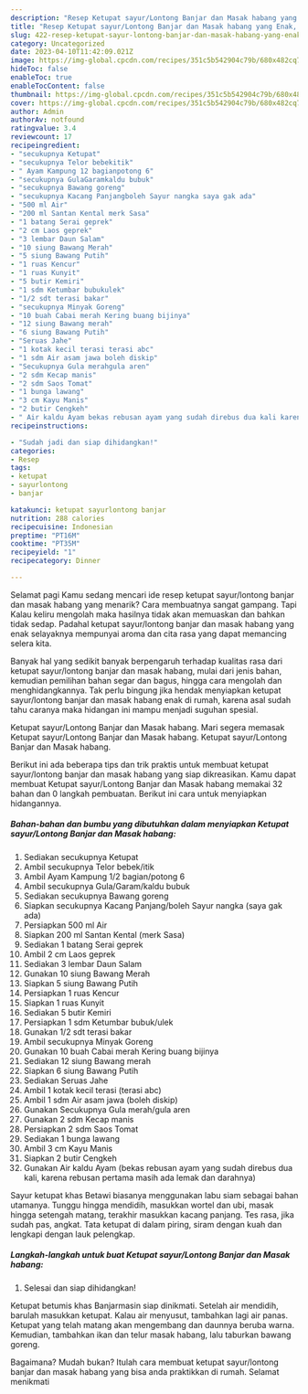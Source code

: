 ```yaml
---
description: "Resep Ketupat sayur/Lontong Banjar dan Masak habang yang Enak, Buat Buka Puasa}"
title: "Resep Ketupat sayur/Lontong Banjar dan Masak habang yang Enak, Buat Buka Puasa}"
slug: 422-resep-ketupat-sayur-lontong-banjar-dan-masak-habang-yang-enak-buat-buka-puasa
category: Uncategorized
date: 2023-04-10T11:42:09.021Z
image: https://img-global.cpcdn.com/recipes/351c5b542904c79b/680x482cq70/ketupat-sayurlontong-banjar-dan-masak-habang-foto-resep-utama.jpg
hideToc: false
enableToc: true
enableTocContent: false
thumbnail: https://img-global.cpcdn.com/recipes/351c5b542904c79b/680x482cq70/ketupat-sayurlontong-banjar-dan-masak-habang-foto-resep-utama.jpg
cover: https://img-global.cpcdn.com/recipes/351c5b542904c79b/680x482cq70/ketupat-sayurlontong-banjar-dan-masak-habang-foto-resep-utama.jpg
author: Admin
authorAv: notfound
ratingvalue: 3.4
reviewcount: 17
recipeingredient:
- "secukupnya Ketupat"
- "secukupnya Telor bebekitik"
- " Ayam Kampung 12 bagianpotong 6"
- "secukupnya GulaGaramkaldu bubuk"
- "secukupnya Bawang goreng"
- "secukupnya Kacang Panjangboleh Sayur nangka saya gak ada"
- "500 ml Air"
- "200 ml Santan Kental merk Sasa"
- "1 batang Serai geprek"
- "2 cm Laos geprek"
- "3 lembar Daun Salam"
- "10 siung Bawang Merah"
- "5 siung Bawang Putih"
- "1 ruas Kencur"
- "1 ruas Kunyit"
- "5 butir Kemiri"
- "1 sdm Ketumbar bubukulek"
- "1/2 sdt terasi bakar"
- "secukupnya Minyak Goreng"
- "10 buah Cabai merah Kering buang bijinya"
- "12 siung Bawang merah"
- "6 siung Bawang Putih"
- "Seruas Jahe"
- "1 kotak kecil terasi terasi abc"
- "1 sdm Air asam jawa boleh diskip"
- "Secukupnya Gula merahgula aren"
- "2 sdm Kecap manis"
- "2 sdm Saos Tomat"
- "1 bunga lawang"
- "3 cm Kayu Manis"
- "2 butir Cengkeh"
- " Air kaldu Ayam bekas rebusan ayam yang sudah direbus dua kali karena rebusan pertama masih ada lemak dan darahnya"
recipeinstructions:

- "Sudah jadi dan siap dihidangkan!"
categories:
- Resep
tags:
- ketupat
- sayurlontong
- banjar

katakunci: ketupat sayurlontong banjar 
nutrition: 288 calories
recipecuisine: Indonesian
preptime: "PT16M"
cooktime: "PT35M"
recipeyield: "1"
recipecategory: Dinner

---
```



Selamat pagi Kamu sedang mencari ide resep ketupat sayur/lontong banjar dan masak habang yang menarik? Cara membuatnya sangat gampang. Tapi Kalau keliru mengolah maka hasilnya tidak akan memuaskan dan bahkan tidak sedap. Padahal ketupat sayur/lontong banjar dan masak habang yang enak selayaknya mempunyai aroma dan cita rasa yang dapat memancing selera kita.


Banyak hal yang sedikit banyak berpengaruh terhadap kualitas rasa dari ketupat sayur/lontong banjar dan masak habang, mulai dari jenis bahan, kemudian pemilihan bahan segar dan bagus, hingga cara mengolah dan menghidangkannya. Tak perlu bingung jika hendak menyiapkan ketupat sayur/lontong banjar dan masak habang enak di rumah, karena asal sudah tahu caranya maka hidangan ini mampu menjadi suguhan spesial.

Ketupat sayur/Lontong Banjar dan Masak habang. Mari segera memasak Ketupat sayur/Lontong Banjar dan Masak habang. Ketupat sayur/Lontong Banjar dan Masak habang.


Berikut ini ada beberapa tips dan trik praktis untuk membuat ketupat sayur/lontong banjar dan masak habang yang siap dikreasikan. Kamu dapat membuat Ketupat sayur/Lontong Banjar dan Masak habang memakai 32 bahan dan 0 langkah pembuatan. Berikut ini cara untuk menyiapkan hidangannya.

<!--inarticleads1-->

##### Bahan-bahan dan bumbu yang dibutuhkan dalam menyiapkan Ketupat sayur/Lontong Banjar dan Masak habang:

1. Sediakan secukupnya Ketupat
1. Ambil secukupnya Telor bebek/itik
1. Ambil  Ayam Kampung 1/2 bagian/potong 6
1. Ambil secukupnya Gula/Garam/kaldu bubuk
1. Sediakan secukupnya Bawang goreng
1. Siapkan secukupnya Kacang Panjang/boleh Sayur nangka (saya gak ada)
1. Persiapkan 500 ml Air
1. Siapkan 200 ml Santan Kental (merk Sasa)
1. Sediakan 1 batang Serai geprek
1. Ambil 2 cm Laos geprek
1. Sediakan 3 lembar Daun Salam
1. Gunakan 10 siung Bawang Merah
1. Siapkan 5 siung Bawang Putih
1. Persiapkan 1 ruas Kencur
1. Siapkan 1 ruas Kunyit
1. Sediakan 5 butir Kemiri
1. Persiapkan 1 sdm Ketumbar bubuk/ulek
1. Gunakan 1/2 sdt terasi bakar
1. Ambil secukupnya Minyak Goreng
1. Gunakan 10 buah Cabai merah Kering buang bijinya
1. Sediakan 12 siung Bawang merah
1. Siapkan 6 siung Bawang Putih
1. Sediakan Seruas Jahe
1. Ambil 1 kotak kecil terasi (terasi abc)
1. Ambil 1 sdm Air asam jawa (boleh diskip)
1. Gunakan Secukupnya Gula merah/gula aren
1. Gunakan 2 sdm Kecap manis
1. Persiapkan 2 sdm Saos Tomat
1. Sediakan 1 bunga lawang
1. Ambil 3 cm Kayu Manis
1. Siapkan 2 butir Cengkeh
1. Gunakan  Air kaldu Ayam (bekas rebusan ayam yang sudah direbus dua kali, karena rebusan pertama masih ada lemak dan darahnya)


Sayur ketupat khas Betawi biasanya menggunakan labu siam sebagai bahan utamanya. Tunggu hingga mendidih, masukkan wortel dan ubi, masak hingga setengah matang, terakhir masukkan kacang panjang. Tes rasa, jika sudah pas, angkat. Tata ketupat di dalam piring, siram dengan kuah dan lengkapi dengan lauk pelengkap. 

<!--inarticleads2-->

##### Langkah-langkah untuk buat Ketupat sayur/Lontong Banjar dan Masak habang:


1. Selesai dan siap dihidangkan!

Ketupat betumis khas Banjarmasin siap dinikmati. Setelah air mendidih, barulah masukkan ketupat. Kalau air menyusut, tambahkan lagi air panas. Ketupat yang telah matang akan mengembang dan daunnya beruba warna. Kemudian, tambahkan ikan dan telur masak habang, lalu taburkan bawang goreng. 

Bagaimana? Mudah bukan? Itulah cara membuat ketupat sayur/lontong banjar dan masak habang yang bisa anda praktikkan di rumah. Selamat menikmati
